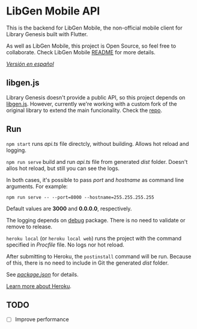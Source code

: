 # LibGen Mobile API

This is the backend for LibGen Mobile, the non-official mobile client for Library Genesis built with Flutter.

As well as LibGen Mobile, this project is Open Source, so feel free to collaborate. Check LibGen Mobile [README](https://github.com/manuelvargastapia/libgen_mobile_app/blob/master/README.md) for more details.

[*Versión en español*](README.es.md)

## libgen.js

Library Genesis doesn't provide a public API, so this project depends on [libgen.js](https://www.npmjs.com/package/libgen#usage-searching). However, currently we're working with a custom fork of the original library to extend the main funcionality. Check the [repo](https://github.com/manuelvargastapia/libgen.js/tree/filter_by_fields).

## Run

`npm start` runs *api.ts* file directcly, without building. Allows hot reload and logging.

`npm run serve` build and run *api.ts* file from generated *dist* folder. Doesn't allos hot reload, but still you can see the logs.

In both cases, it's possible to pass *port* and *hostname* as command line arguments. For example: 

`npm run serve -- --port=8000 --hostname=255.255.255.255`

Default values are **3000** and **0.0.0.0**, respectively.

The logging depends on [debug](https://www.npmjs.com/package/debug) package. There is no need to validate or remove to release.

`heroku local` (or `heroku local web`) runs the project with the command specified in *Procfile* file. No logs nor hot reload.

After submitting to Heroku, the `postinstall` command will be run. Because of this, there is no need to include in Git the generated *dist* folder.

See [*package.json*](package.json) for details.

[Learn more about Heroku](https://devcenter.heroku.com/categories/nodejs-support).

## TODO

- [ ] Improve performance

